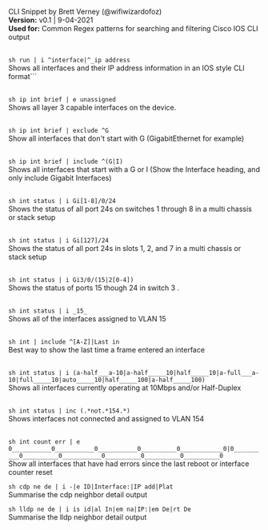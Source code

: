 CLI Snippet by Brett Verney (@wifiwizardofoz)<br>
**Version:** v0.1 | 9-04-2021<br>
**Used for:** Common Regex patterns for searching and filtering Cisco IOS CLI output<br><br>

```sh run | i ^interface|^_ip address```<br>
Shows all interfaces and their IP address information in an IOS style CLI format```<br><br>

```sh ip int brief | e unassigned```<br>
Shows all layer 3 capable interfaces on the device.<br><br>
	
```sh ip int brief | exclude ^G```<br>
	Show all interfaces that don't start with G (GigabitEthernet for example)<br><br>
	
```sh ip int brief | include ^(G|I)```<br>
	Shows all interfaces that start with a G or I (Show the Interface heading, and only include Gigabit Interfaces)<br><br>

```sh int status | i Gi[1-8]/0/24```<br>
	Shows the status of all port 24s on switches 1 through 8 in a multi chassis or stack setup<br><br>

```sh int status | i Gi[127]/24```<br>
	Shows the status of all port 24s in slots 1, 2, and 7 in a multi chassis or stack setup<br><br>

```sh int status | i Gi3/0/(15|2[0-4])```<br>
	Shows the status of ports 15 though 24 in switch 3 .<br><br>

```sh int status | i _15_```<br>
	Shows all of the interfaces assigned to VLAN 15<br><br>
	
```sh int | include ^[A-Z]|Last in```<br>
	Best way to show the last time a frame entered an interface<br><br>

```sh int status | i (a-half___a-10|a-half_____10|half_____10|a-full___a-10|full_____10|auto_____10|half_____100|a-half_____100)```<br>
	Shows all interfaces currently operating at 10Mbps and/or Half-Duplex<br><br>

```sh int status | inc (.*not.*154.*)```<br>
	Shows interfaces not connected and assigned to VLAN 154<br><br>
	
```sh int count err | e 0___________0___________0___________0__________0____________0|0__________0__________0___________0__________0__________0__________0```<br>
	Show all interfaces that have had errors since the last reboot or interface counter reset<br>

```sh cdp ne de | i -|e ID|Interface:|IP add|Plat```<br>
	Summarise the cdp neighbor detail output<br>
	
```sh lldp ne de | i is id|al In|em na|IP:|em De|rt De```<br>
	Summarise the lldp neighbor detail output<br><br>